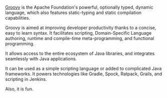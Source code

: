 [Groovy](http://www.groovy-lang.org/) is the Apache Foundation's powerful, optionally typed, dynamic language, which also features static-typing and static compilation capabilities.

Groovy is aimed at improving developer productivity thanks to a concise, easy to learn syntax.  It facilitates scripting, Domain-Specific Language authoring, runtime and compile-time meta-programming, and functional programming.

It allows access to the entire ecosystem of Java libraries, and integrates seamlessly with Java applications.

It can be used as a simple scripting language or added to complicated Java frameworks.  It powers technologies like Gradle, Spock, Ratpack, Grails, and scripting in Jenkins.

Also, it is fun.
